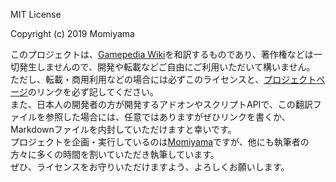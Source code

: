 MIT License

Copyright (c) 2019 Momiyama

このプロジェクトは、[Gamepedia Wiki](https://minecraft.gamepedia.com/Minecraft_Wiki)を和訳するものであり、著作権などは一切発生しませんので、開発や転載などご自由にご利用いただいて構いません。  
ただし、転載・商用利用などの場合には必ずこのライセンスと、[プロジェクトページ](https://github.com/aq17/MineCraftBE-Wiki-Japanese)のリンクを必ず記してください。  
また、日本人の開発者の方が開発するアドオンやスクリプトAPIで、この翻訳ファイルを参照した場合には、任意ではありますがぜひリンクを書くか、Markdownファイルを内封していただけますと幸いです。  
プロジェクトを企画・実行しているのは[Momiyama](https://github.com/aq17)ですが、他にも執筆者の方々に多くの時間を割いていただき執筆しています。  
ぜひ、ライセンスをお守りいただけますよう、よろしくお願いします。
